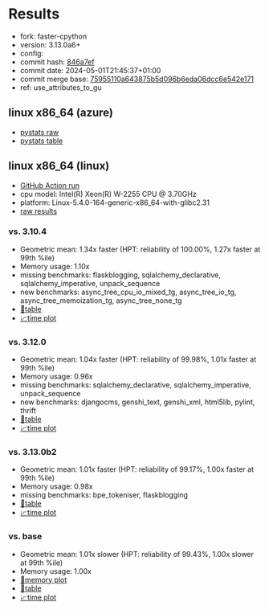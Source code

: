 # Results

- fork: faster-cpython
- version: 3.13.0a6+
- config: 
- commit hash: [846a7ef](https://github.com/faster%2dcpython/cpython/commit/846a7ef)
- commit date: 2024-05-01T21:45:37+01:00
- commit merge base: [75955110a643875b5d096b6eda06dcc6e542e171](https://github.com/faster%2dcpython/cpython/commit/75955110a643875b5d096b6eda06dcc6e542e171)
- ref: use_attributes_to_gu

## linux x86_64 (azure)

- [pystats raw](bm-20240501-azure-x86_64-faster%252dcpython-use_attributes_to_gu-3.13.0a6%2B-846a7ef-pystats.json)
- [pystats table](bm-20240501-azure-x86_64-faster%252dcpython-use_attributes_to_gu-3.13.0a6%2B-846a7ef-pystats.md)

## linux x86_64 (linux)

- [GitHub Action run](https://github.com/faster-cpython/benchmarking/actions/runs/8914792320)
- cpu model: Intel(R) Xeon(R) W-2255 CPU @ 3.70GHz
- platform: Linux-5.4.0-164-generic-x86_64-with-glibc2.31
- [raw results](bm-20240501-linux-x86_64-faster%252dcpython-use_attributes_to_gu-3.13.0a6%2B-846a7ef.json)

### vs. 3.10.4

- Geometric mean: 1.34x faster (HPT: reliability of 100.00%, 1.27x faster at 99th %ile)
- Memory usage: 1.10x
- missing benchmarks: flaskblogging, sqlalchemy_declarative, sqlalchemy_imperative, unpack_sequence
- new benchmarks: async_tree_cpu_io_mixed_tg, async_tree_io_tg, async_tree_memoization_tg, async_tree_none_tg
- [📄table](bm-20240501-linux-x86_64-faster%252dcpython-use_attributes_to_gu-3.13.0a6%2B-846a7ef-vs-3.10.4.md)
- [📈time plot](bm-20240501-linux-x86_64-faster%252dcpython-use_attributes_to_gu-3.13.0a6%2B-846a7ef-vs-3.10.4.svg)

### vs. 3.12.0

- Geometric mean: 1.04x faster (HPT: reliability of 99.98%, 1.01x faster at 99th %ile)
- Memory usage: 0.96x
- missing benchmarks: sqlalchemy_declarative, sqlalchemy_imperative, unpack_sequence
- new benchmarks: djangocms, genshi_text, genshi_xml, html5lib, pylint, thrift
- [📄table](bm-20240501-linux-x86_64-faster%252dcpython-use_attributes_to_gu-3.13.0a6%2B-846a7ef-vs-3.12.0.md)
- [📈time plot](bm-20240501-linux-x86_64-faster%252dcpython-use_attributes_to_gu-3.13.0a6%2B-846a7ef-vs-3.12.0.svg)

### vs. 3.13.0b2

- Geometric mean: 1.01x faster (HPT: reliability of 99.17%, 1.00x faster at 99th %ile)
- Memory usage: 0.98x
- missing benchmarks: bpe_tokeniser, flaskblogging
- [📄table](bm-20240501-linux-x86_64-faster%252dcpython-use_attributes_to_gu-3.13.0a6%2B-846a7ef-vs-3.13.0b2.md)
- [📈time plot](bm-20240501-linux-x86_64-faster%252dcpython-use_attributes_to_gu-3.13.0a6%2B-846a7ef-vs-3.13.0b2.svg)

### vs. base

- Geometric mean: 1.01x slower (HPT: reliability of 99.43%, 1.00x slower at 99th %ile)
- Memory usage: 1.00x
- [🧠memory plot](bm-20240501-linux-x86_64-faster%252dcpython-use_attributes_to_gu-3.13.0a6%2B-846a7ef-vs-base-mem.svg)
- [📄table](bm-20240501-linux-x86_64-faster%252dcpython-use_attributes_to_gu-3.13.0a6%2B-846a7ef-vs-base.md)
- [📈time plot](bm-20240501-linux-x86_64-faster%252dcpython-use_attributes_to_gu-3.13.0a6%2B-846a7ef-vs-base.svg)

